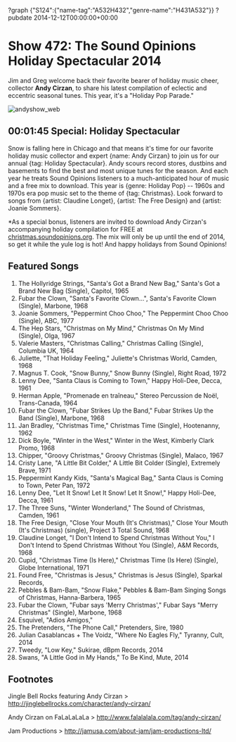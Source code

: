 ?graph {"S124":{"name-tag":"A532H432","genre-name":"H431A532"}}
?pubdate 2014-12-12T00:00:00+00:00

# Show 472: The Sound Opinions Holiday Spectacular 2014
Jim and Greg welcome back their favorite bearer of holiday music cheer, collector **Andy Cirzan**, to share his latest compilation of eclectic and eccentric seasonal tunes.  This year, it's a "Holiday Pop Parade."

![andyshow_web](http://static.soundopinions.org/images/2014/andyshow2_web.jpg)

## 00:01:45 Special: Holiday Spectacular
Snow is falling here in Chicago and that means it's time for our favorite holiday music collector and expert {name: Andy Cirzan} to join us for our annual {tag: Holiday Spectacular}. Andy scours record stores, dustbins and basements to find the best and most unique tunes for the season. And each year he treats Sound Opinions listeners to a much-anticipated hour of music and a free mix to download. This year is {genre: Holiday Pop} -- 1960s and 1970s era pop music set to the theme of {tag: Christmas}. Look forward to songs from {artist: Claudine Longet}, {artist: The Free Design} and {artist: Joanie Sommers}.

*As a special bonus, listeners are invited to download Andy Cirzan's accompanying holiday compilation for FREE at [christmas.soundopinions.org](http://christmas.soundopinions.org). The mix will only be up until the end of 2014, so get it while the yule log is hot! And happy holidays from Sound Opinions!


## Featured Songs

1. The Hollyridge Strings, "Santa's Got a Brand New Bag," Santa's Got a Brand New Bag (Single), Capitol, 1965
1. Fubar the Clown, "Santa's Favorite Clown...", Santa's Favorite Clown (Single), Marbone, 1968
1. Joanie Sommers, "Peppermint Choo Choo," The Peppermint Choo Choo (Single), ABC, 1977
1. The Hep Stars, "Christmas on My Mind," Christmas On My Mind (Single), Olga, 1967
1. Valerie Masters, "Christmas Calling," Christmas Calling (Single), Columbia UK, 1964
1. Juliette, "That Holiday Feeling," Juliette's Christmas World, Camden, 1968
1. Magnus T. Cook, "Snow Bunny," Snow Bunny (Single), Right Road, 1972
1. Lenny Dee, "Santa Claus is Coming to Town," Happy Holi-Dee, Decca, 1961 
1. Herman Apple, "Promenade en traîneau," Stereo Percussion de Noël, Trans-Canada, 1964
1. Fubar the Clown, "Fubar Strikes Up the Band," Fubar Strikes Up the Band (Single), Marbone, 1968 
1. Jan Bradley, "Christmas Time," Christmas Time (Single), Hootenanny, 1962
1. Dick Boyle, "Winter in the West," Winter in the West, Kimberly Clark Promo, 1968
1. Chipper, "Groovy Christmas," Groovy Christmas (Single), Malaco, 1967
1. Cristy Lane, "A Little Bit Colder," A Little Bit Colder (Single), Extremely Brave, 1971
1. Peppermint Kandy Kids, "Santa's Magical Bag," Santa Claus is Coming to Town, Peter Pan, 1972
1. Lenny Dee, "Let It Snow! Let It Snow! Let It Snow!," Happy Holi-Dee, Decca, 1961
1. The Three Suns, "Winter Wonderland," The Sound of Christmas, Camden, 1961
1. The Free Design, "Close Your Mouth (It's Christmas)," Close Your Mouth (It's Christmas) (single), 
Project 3 Total Sound, 1968
1. Claudine Longet, "I Don't Intend to Spend Christmas Without You," I Don't Intend to Spend Christmas Without You (Single), A&M Records, 1968
1. Cupid, "Christmas Time (Is Here)," Christmas Time (Is Here) (Single), Globe International, 1971
1. Found Free, "Christmas is Jesus," Christmas is Jesus (Single), Sparkal Records, 
1. Pebbles & Bam-Bam, "Snow Flake," Pebbles & Bam-Bam Singing Songs of Christmas, Hanna-Barbera, 1965
1. Fubar the Clown, "Fubar says 'Merry Christmas'," Fubar Says "Merry Christmas" (Single), Marbone, 1968
1. Esquivel, "Adios Amigos,"
1. The Pretenders, "The Phone Call," Pretenders, Sire, 1980 
1. Julian Casablancas + The Voidz, "Where No Eagles Fly," Tyranny, Cult, 2014 
1. Tweedy, "Low Key," Sukirae, dBpm Records, 2014 
1. Swans, "A Little God in My Hands," To Be Kind, Mute, 2014 

## Footnotes
Jingle Bell Rocks featuring Andy Cirzan > http://jinglebellrocks.com/character/andy-cirzan/

Andy Cirzan on FaLaLaLaLa > http://www.falalalala.com/tag/andy-cirzan/

Jam Productions > http://jamusa.com/about-jam/jam-productions-ltd/